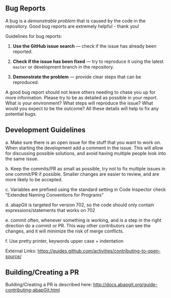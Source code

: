 ## Bug Reports

A bug is a _demonstrable problem_ that is caused by the code in the repository. Good bug reports are extremely helpful - thank you!

Guidelines for bug reports:

1. **Use the GitHub issue search** &mdash; check if the issue has already been
   reported.

2. **Check if the issue has been fixed** &mdash; try to reproduce it using the
   latest `master` or development branch in the repository.

3. **Demonstrate the problem** &mdash; provide clear steps that can be reproduced.

A good bug report should not leave others needing to chase you up for more information. Please try to be as detailed as possible in your report. What is your environment? What steps will reproduce the issue? What would you expect to be the outcome? All these details will help to fix any potential bugs.

## Development Guidelines

a. Make sure there is an open issue for the stuff that you want to work on. When starting the development add a comment in the issue. This will allow for discussing possible solutions, and avoid having multiple people look into the same issue.

b. Keep the commits/PR as small as possible, try not to fix multiple issues in one commit/PR if possible. Smaller changes are easier to review, and are more likely to be accepted.

c. Variables are prefixed using the standard setting in Code Inspector check "Extended Naming Conventions for Programs"

d. abapGit is targeted for version 702, so the code should only contain expressions/statements that works on 702

e. commit often, whenever something is working, and is a step in the right direction do a commit or PR. This way other contributors can see the changes, and it will minimize the risk of merge conflicts.

f. Use pretty printer, keywords upper case + indentation

External Links:
https://guides.github.com/activities/contributing-to-open-source/

## Building/Creating a PR

Building/Creating a PR is described here: http://docs.abapgit.org/guide-contributing-abapGit.html